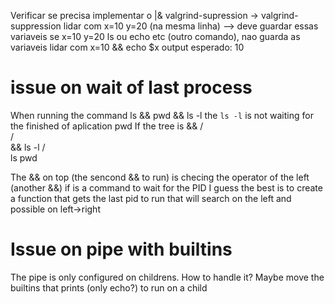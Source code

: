 Verificar se precisa implementar o |&
valgrind-supression -> valgrind-suppression
lidar com x=10 y=20 (na mesma linha) --> deve guardar essas variaveis
	se x=10 y=20 ls ou echo etc (outro comando), nao guarda as variaveis
lidar com x=10 && echo $x
	output esperado: 10

# issue on wait of last process
When running the command
ls && pwd && ls -l
the `ls -l` is not waiting for the finished of aplication pwd
If the tree is 
        &&
      /   \
     /     \
   &&      ls -l
 /   \
ls  pwd

The && on top (the sencond && to run) is checing the operator of the left (another &&) if is a command to wait for the PID
I guess the best is to create a function that gets the last pid to run that will search on the left and possible on left->right

# Issue on pipe with builtins
The pipe is only configured on childrens. How to handle it? Maybe move the builtins that prints (only echo?) to run on a child
